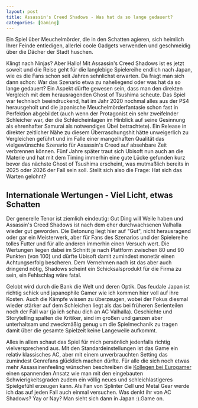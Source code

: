 ```yaml
---
layout: post
title: Assassin's Creed Shadows - Was hat da so lange gedauert?
categories: [Gaming]
---
```

Ein Spiel über Meuchelmörder, die in den Schatten agieren, sich heimlich Ihrer Feinde entledigen, allerlei coole Gadgets verwenden und  geschmeidig über die Dächer der Stadt huschen.

Klingt nach Ninjas? Aber Hallo! Mit Assassin's Creed Shadows ist es jetzt soweit und die Reise geht für die langlebige Spielereihe endlich nach Japan, wie es die Fans schon seit Jahren sehnlichst erwarten. Da fragt man sich dann schon: War das Szenario etwa zu naheliegend oder was hat da so lange gedauert? Ein Aspekt dürfte gewesen sein, dass man den direkten Vergleich mit dem herausragenden Ghost of Tsushima scheute. Das Spiel war technisch beeindruckend, hat im Jahr 2020 nochmal alles aus der PS4 herausgeholt und die japanische Meuchelmörderfantasie schon fast in Perfektion abgebildet (auch wenn der Protagonist ein sehr zweifelnder Schleicher war, der die Schleicheinlagen im Hinblick auf seine Gesinnung als ehrenhafter Samurai als notwendiges Übel betrachtete). Ein Release in direkter zeitlicher Nähe zu diesem Überraschungshit hätte unweigerlich zu Vergleichen geführt und im Falle einer mangelhaften Qualität das vielgewünschte Szenario für Assassin's Creed auf absehbare Zeit verbrennen können. Fünf Jahre später traut sich Ubisoft nun auch an die Materie und hat mit dem Timing immerhin eine gute Lücke gefunden kurz bevor das nächste Ghost of Tsushima erscheint, was mutmaßlich bereits in 2025 oder 2026 der Fall sein soll. Stellt sich also die Frage: Hat sich das Warten gelohnt?

## Internationale Wertungen - Viel Licht, etwas Schatten
Der generelle Tenor ist ziemlich eindeutig: Gut Ding will Weile haben und Assassin's Creed Shadows ist nach dem eher durchwachsenen Valhalla wieder gut geworden. Die Betonung liegt hier auf "Gut", nicht herausragend oder gar ein Meisterwerk, aber für Fans des Szenarios und der Spielereihe tolles Futter und für alle anderen immerhin einen Versuch wert. Die Wertungen liegen dabei im Schnitt je nach Plattform zwischen 80 und 90 Punkten (von 100) und dürfte Ubisoft damit zumindest monetär einen Achtungserfolg bescheren. Dem Vernehmen nach ist das aber auch dringend nötig, Shadows scheint ein Schicksalsprodukt für die Firma zu sein, ein Fehlschlag wäre fatal.

Gelobt wird durch die Bank die Welt und deren Optik. Das feudale Japan ist richtig schick und japanophile Gamer wie ich kommen hier voll auf ihre Kosten. Auch die Kämpfe wissen zu überzeugen, wobei der Fokus diesmal wieder stärker auf dem Schleichen liegt als das bei früheren Serienteilen noch der Fall war (ja ich schau dich an AC Valhalla). Geschichte und Storytelling spalten die Kritiker, sind im großen und ganzen aber unterhaltsam und zweckmäßig genug um die Spielmechanik zu tragen damit über die gesamte Spielzeit keine Langeweile aufkommt.

Alles in allem schaut das Spiel für mich persönlich jedenfalls richtig vielversprechend aus. Mit den Standardeinstellungen ist das Game ein relativ klassisches AC, aber mit einem unverbrauchten Setting das zumindest Genrefans glücklich machen dürfte. Für alle die sich noch etwas mehr Assassinenfeeling wünschen beschreiben die [Kollegen bei Eurogamer](https://www.eurogamer.de/dreht-bei-assassins-creed-shadows-die-regler-hoch-und-ihr-bekommt-das-vielleicht-beste-ac-erlebnis-das-euch-die-serie-ja-gab) einen spannenden Ansatz wie man mit den eingebauten Schwierigkeitsgraden zudem ein völlig neues und schleichlastigeres Spielgefühl erzeugen kann. Als Fan von Splinter Cell und Metal Gear werde ich das auf jeden Fall auch einmal versuchen. Was denkt ihr von AC Shadows? Yay or Nay? Man sieht sich dann in Japan :).Game on.
